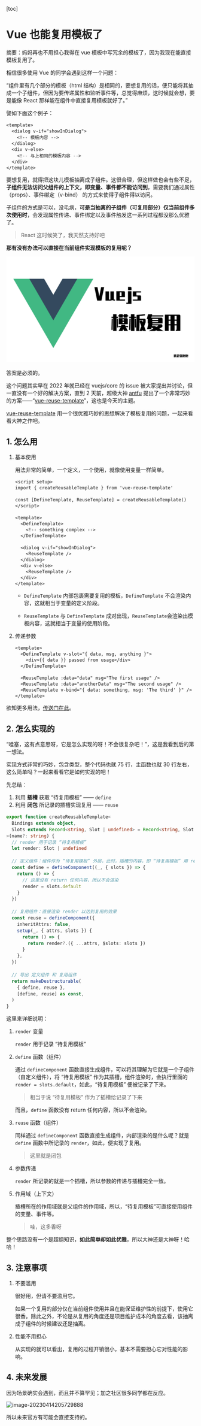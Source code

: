 [toc]

# Vue 也能复用模板了

摘要：妈妈再也不用担心我得在 vue 模板中写冗余的模板了，因为我现在能直接模板复用了。



相信很多使用 Vue 的同学会遇到这样一个问题：

“组件里有几个部分的模板（html 结构）是相同的，要想复用的话，便只能将其抽成一个子组件，但因为要传递属性和监听事件等，总觉得麻烦，这时候就会想，要是能像 React 那样能在组件中直接复用模板就好了。”



譬如下面这个例子：

```vue
<template>
  <dialog v-if="showInDialog">
    <!-- 模板内容 -->
  </dialog>
  <div v-else>
    <!-- 与上相同的模板内容 -->
  </div>
</template>
```

要想复用，就得把这块儿模板抽离成子组件。这很合理，但这样做也会有些不足， **子组件无法访问父组件的上下文，即变量、事件都不能访问到**，需要我们通过属性（props）、事件绑定（v-bind） 的方式来使得子组件得以访问。

子组件的方式是可以，没毛病，**可是当抽离的子组件（可复用部分）仅当前组件多次使用时**，会发现属性传递、事件绑定以及事件触发这一系列过程都没那么优雅了。

> React 这时候笑了，我天然支持好吧

**那有没有办法可以直接在当前组件实现模板的复用呢？**

<img src="./img/复用.png" alt="新建项目 (1)" style="zoom:50%;" />

答案是必须的。

这个问题其实早在 2022 年就已经在 vuejs/core 的 issue 被大家提出并讨论，但一直没有一个好的解决方案，直到 2 天前，超级大神 [antfu](https://github.com/antfu)  提出了一个非常巧妙的方案——“[vue-reuse-template](https://github.com/antfu/vue-reuse-template)”，这也是今天的主题。

[vue-reuse-template](https://github.com/antfu/vue-reuse-template) 用一个很优雅巧妙的思想解决了模板复用的问题，一起来看看大神之作吧。



## 1. 怎么用

1. 基本使用

   用法非常的简单，一个定义，一个使用，就像使用变量一样简单。

   ```vue
   <script setup>
   import { createReusableTemplate } from 'vue-reuse-template'
   
   const [DefineTemplate, ReuseTemplate] = createReusableTemplate()
   </script>
   
   <template>
     <DefineTemplate>
       <!-- something complex -->
     </DefineTemplate>
   
     <dialog v-if="showInDialog">
       <ReuseTemplate />
     </dialog>
     <div v-else>
       <ReuseTemplate />
     </div>
   </template>
   ```

   - `DefineTemplate` 内部包裹需要复用的模板，`DefineTemplate` 不会渲染内容，这就相当于变量的定义阶段。

   - `ReuseTemplate` 与 `DefineTemplate` 成对出现，`ReuseTemplate`会渲染出模板内容，这就相当于变量的使用阶段。

   

2. 传递参数

   ```vue
   <template>
     <DefineTemplate v-slot="{ data, msg, anything }">
       <div>{{ data }} passed from usage</div>
     </DefineTemplate>
   
     <ReuseTemplate :data="data" msg="The first usage" />
     <ReuseTemplate :data="anotherData" msg="The second usage" />
     <ReuseTemplate v-bind="{ data: something, msg: 'The third' }" />
   </template>
   ```

欲知更多用法，[传送门在此](https://github.com/antfu/vue-reuse-template)。



## 2. 怎么实现的

“哇塞，这有点意思呀，它是怎么实现的呀！不会很复杂吧！”，这是我看到后的第一想法。

实现方式非常的巧妙，包含类型，整个代码也就 75 行，主函数也就 30 行左右，这么简单吗？一起来看看它是如何实现的吧！

先总结：

1. 利用 **插槽** 获取 “待复用模板” —— `define`
2. 利用 **闭包** 所记录的插槽实现复用 —— `reuse`

```ts
export function createReusableTemplate<
  Bindings extends object,
  Slots extends Record<string, Slot | undefined> = Record<string, Slot | undefined>,
>(name?: string) {
  // render 用于记录 “待复用模板”
  let render: Slot | undefined
	
  // 定义组件：组件作为 “待复用模板” 外层，此时，插槽的内容，即 “待复用模板” 用 render 记录下来
  const define = defineComponent((_, { slots }) => {
    return () => {
      // 这里没有 return 任何内容，所以不会渲染
      render = slots.default
    }
  })
	
  // 复用组件：直接渲染 render 以达到复用的效果
  const reuse = defineComponent({
    inheritAttrs: false,
    setup(_, { attrs, slots }) {
      return () => {
        return render?.({ ...attrs, $slots: slots })
      }
    },
  })
	
  // 导出 定义组件 和 复用组件
  return makeDestructurable(
    { define, reuse },
    [define, reuse] as const,
  )
}
```

这里来详细说明：

1. `render` 变量

   `render` 用于记录 “待复用模板”

2. `define` 函数（组件）

   通过 `defineComponent` 函数直接生成组件，可以将其理解为它就是一个子组件（自定义组件），将 “待复用模板” 作为其插槽，组件渲染时，会执行里面的 `render = slots.default`，如此，“待复用模板”  便被记录了下来。

   > 相当于说 “待复用模板” 作为了插槽给记录了下来

   而且，`define` 函数没有 return 任何内容，所以不会渲染。

3. `reuse` 函数（组件）

   同样通过 `defineComponent` 函数直接生成组件，内部渲染的是什么呢？就是 `define` 函数中所记录的 `render`，如此，便实现了复用。

   > 这里就是闭包

4. 参数传递

   `render` 所记录的就是一个插槽，所以参数的传递与插槽完全一致。

5. 作用域（上下文）

   插槽所在的作用域就是父组件的作用域，所以，“待复用模板”可直接使用组件的变量、事件等。

   > 哇，这多香呀

整个思路没有一个是超纲知识，**如此简单却如此优雅**，所以大神还是大神呀！哈哈！



## 3. 注意事项

1. 不要滥用

   很好用，但请不要滥用它。

   如果一个复用的部分仅在当前组件使用并且在能保证维护性的前提下，使用它很香。除此之外，不论是从复用的角度还是项目维护成本的角度去看，该抽离成子组件的时候建议还是抽离。

   

2. 性能不用担心

   从实现的就可以看出，复用的过程开销很小，基本不需要担心它对性能的影响。

## 4. 未来发展

因为场景确实会遇到，而且并不算罕见；加之社区很多同学都在反应。

![image-20230414205729888](/Users/ardor/Desktop/vue模板复用/img/github.png)

所以未来官方有可能会直接支持的。